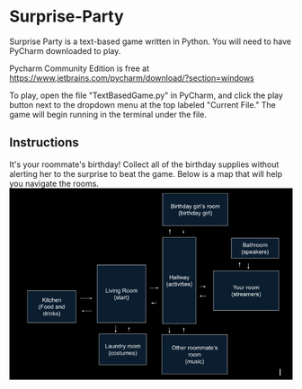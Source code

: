 # Surprise-Party
Surprise Party is a text-based game written in Python. You will need to have PyCharm downloaded to play.

Pycharm Community Edition is free at https://www.jetbrains.com/pycharm/download/?section=windows

To play, open the file "TextBasedGame.py" in PyCharm, and click the play button next to the dropdown menu at the top labeled "Current File." The game will begin running in the terminal under the file.

## Instructions
It's your roommate's birthday! Collect all of the birthday supplies without alerting her to the surprise to beat the game. Below is a map that will help you navigate the rooms.
![Game Map](https://github.com/manyLizards/Surprise-Party/blob/main/Images/Surprise-Party-Map.jpg)
